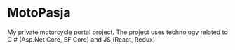 # MotoPasja

My private motorcycle portal project. The project uses technology related to C # (Asp.Net Core, EF Core) and JS (React, Redux)
